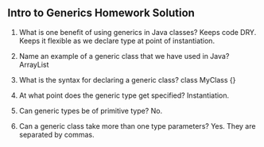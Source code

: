 ## Intro to Generics Homework Solution

1. What is one benefit of using generics in Java classes?
Keeps code DRY.
Keeps it flexible as we declare type at point of instantiation.

2. Name an example of a generic class that we have used in Java?
ArrayList

3. What is the syntax for declaring a generic class?
class MyClass<T> {}

4. At what point does the generic type get specified?
Instantiation.

5. Can generic types be of primitive type?
No.

6. Can a generic class take more than one type parameters?
Yes. They are separated by commas.
